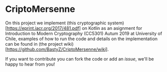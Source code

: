 # CriptoMersenne

On this project we implement (this cryptographic system)[https://eprint.iacr.org/2017/481.pdf] on Kotlin as an asignment for 
Introduction to Modern Cryptography (CC5301) Autum 2019 at University of Chile, examples of how to run the code and details on the
implementation can be found in (the project wiki)[https://github.com/BastyZ/CriptoMersenne/wiki].

If you want to contribute you can fork the code or add an _issue_, we'll be happy to hear from you!
